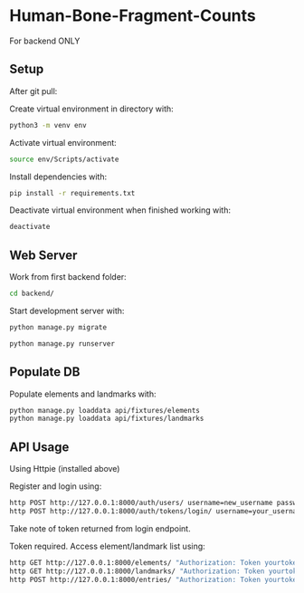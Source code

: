 # Human-Bone-Fragment-Counts

For backend ONLY

## Setup

After git pull:

Create virtual environment in directory with:

```bash
python3 -m venv env
```

Activate virtual environment:

```Bash
source env/Scripts/activate
```

Install dependencies with:

```bash
pip install -r requirements.txt
```

Deactivate virtual environment when finished working with:

```Bash
deactivate
```

## Web Server

Work from first backend folder:

```bash
cd backend/
```

Start development server with:

```bash
python manage.py migrate
```

```bash
python manage.py runserver
```

## Populate DB

Populate elements and landmarks with:

```bash
python manage.py loaddata api/fixtures/elements
python manage.py loaddata api/fixtures/landmarks
```

## API Usage

Using Httpie (installed above)

Register and login using:

```bash
http POST http://127.0.0.1:8000/auth/users/ username=new_username password=new_password re_password=new_password
http POST http://127.0.0.1:8000/auth/tokens/login/ username=your_username password=your_password
```

Take note of token returned from login endpoint.

Token required.
Access element/landmark list using:

```bash
http GET http://127.0.0.1:8000/elements/ "Authorization: Token yourtokenlongsequenceofcharacters"
http GET http://127.0.0.1:8000/landmarks/ "Authorization: Token yourtokenlongsequenceofcharacters"
http POST http://127.0.0.1:8000/entries/ "Authorization: Token yourtokenlongsequenceofcharacters" < api/test_entry.json
```
